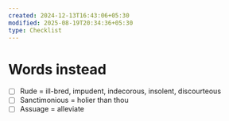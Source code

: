 ```yaml
---
created: 2024-12-13T16:43:06+05:30
modified: 2025-08-19T20:34:36+05:30
type: Checklist
---
```


# Words instead

- [ ] Rude = ill-bred, impudent, indecorous, insolent, discourteous
- [ ] Sanctimonious = holier than thou
- [ ] Assuage = alleviate 
